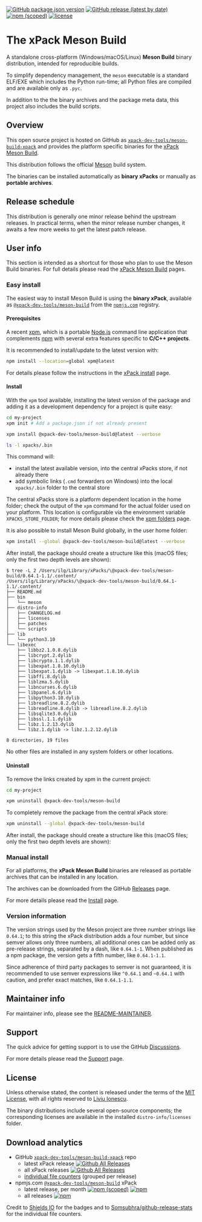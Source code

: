 [![GitHub package.json version](https://img.shields.io/github/package-json/v/xpack-dev-tools/meson-build-xpack)](https://github.com/xpack-dev-tools/meson-build-xpack/blob/xpack/package.json)
[![GitHub release (latest by date)](https://img.shields.io/github/v/release/xpack-dev-tools/meson-build-xpack)](https://github.com/xpack-dev-tools/meson-build-xpack/releases/)
[![npm (scoped)](https://img.shields.io/npm/v/@xpack-dev-tools/meson-build.svg?color=blue)](https://www.npmjs.com/package/@xpack-dev-tools/meson-build/)
[![license](https://img.shields.io/github/license/xpack-dev-tools/meson-build-xpack)](https://github.com/xpack-dev-tools/meson-build-xpack/blob/xpack/LICENSE)

# The xPack Meson Build

A standalone cross-platform (Windows/macOS/Linux) **Meson Build**
binary distribution, intended for reproducible builds.

To simplify dependency management, the `meson` executable is a
standard ELF/EXE which includes the Python run-time; all Python
files are compiled and are available only as `.pyc`.

In addition to the the binary archives and the package meta data,
this project also includes the build scripts.

## Overview

This open source project is hosted on GitHub as
[`xpack-dev-tools/meson-build-xpack`](https://github.com/xpack-dev-tools/meson-build-xpack)
and provides the platform specific binaries for the
[xPack Meson Build](https://xpack.github.io/meson-build/).

This distribution follows the official [Meson](https://mesonbuild.com) build system.

The binaries can be installed automatically as **binary xPacks** or manually as
**portable archives**.

## Release schedule

This distribution is generally one minor release behind the upstream releases.
In practical terms, when the minor release number changes, it awaits a few
more weeks to get the latest patch release.

## User info

This section is intended as a shortcut for those who plan
to use the Meson Build binaries. For full details please read the
[xPack Meson Build](https://xpack.github.io/meson-build/) pages.

### Easy install

The easiest way to install Meson Build is using the **binary xPack**, available as
[`@xpack-dev-tools/meson-build`](https://www.npmjs.com/package/@xpack-dev-tools/meson-build)
from the [`npmjs.com`](https://www.npmjs.com) registry.

#### Prerequisites

A recent [xpm](https://xpack.github.io/xpm/),
which is a portable [Node.js](https://nodejs.org/) command line application
that complements [npm](https://docs.npmjs.com)
with several extra features specific to
**C/C++ projects**.

It is recommended to install/update to the latest version with:

```sh
npm install --location=global xpm@latest
```

For details please follow the instructions in the
[xPack install](https://xpack.github.io/install/) page.

#### Install

With the `xpm` tool available, installing
the latest version of the package and adding it as
a development dependency for a project is quite easy:

```sh
cd my-project
xpm init # Add a package.json if not already present

xpm install @xpack-dev-tools/meson-build@latest --verbose

ls -l xpacks/.bin
```

This command will:

- install the latest available version,
into the central xPacks store, if not already there
- add symbolic links (`.cmd` forwarders on Windows) into
the local `xpacks/.bin` folder to the central store

The central xPacks store is a platform dependent
location in the home folder;
check the output of the `xpm` command for the actual
folder used on your platform.
This location is configurable via the environment variable
`XPACKS_STORE_FOLDER`; for more details please check the
[xpm folders](https://xpack.github.io/xpm/folders/) page.

It is also possible to install Meson Build globally, in the user home folder:

```sh
xpm install --global @xpack-dev-tools/meson-build@latest --verbose
```

After install, the package should create a structure like this (macOS files;
only the first two depth levels are shown):

```console
$ tree -L 2 /Users/ilg/Library/xPacks/\@xpack-dev-tools/meson-build/0.64.1-1.1/.content/
/Users/ilg/Library/xPacks/\@xpack-dev-tools/meson-build/0.64.1-1.1/.content/
├── README.md
├── bin
│   └── meson
├── distro-info
│   ├── CHANGELOG.md
│   ├── licenses
│   ├── patches
│   └── scripts
├── lib
│   └── python3.10
└── libexec
    ├── libbz2.1.0.8.dylib
    ├── libcrypt.2.dylib
    ├── libcrypto.1.1.dylib
    ├── libexpat.1.8.10.dylib
    ├── libexpat.1.dylib -> libexpat.1.8.10.dylib
    ├── libffi.8.dylib
    ├── liblzma.5.dylib
    ├── libncurses.6.dylib
    ├── libpanel.6.dylib
    ├── libpython3.10.dylib
    ├── libreadline.8.2.dylib
    ├── libreadline.8.dylib -> libreadline.8.2.dylib
    ├── libsqlite3.0.dylib
    ├── libssl.1.1.dylib
    ├── libz.1.2.13.dylib
    └── libz.1.dylib -> libz.1.2.12.dylib

8 directories, 19 files
```

No other files are installed in any system folders or other locations.

#### Uninstall

To remove the links created by xpm in the current project:

```sh
cd my-project

xpm uninstall @xpack-dev-tools/meson-build
```

To completely remove the package from the central xPack store:

```sh
xpm uninstall --global @xpack-dev-tools/meson-build
```

After install, the package should create a structure like this (macOS files;
only the first two depth levels are shown):

### Manual install

For all platforms, the **xPack Meson Build**
binaries are released as portable
archives that can be installed in any location.

The archives can be downloaded from the
GitHub [Releases](https://github.com/xpack-dev-tools/meson-build-xpack/releases/)
page.

For more details please read the
[Install](https://xpack.github.io/meson-build/install/) page.

### Version information

The version strings used by the Meson project are three number strings
like `0.64.1`; to this string the xPack distribution adds a four number,
but since semver allows only three numbers, all additional ones can
be added only as pre-release strings, separated by a dash,
like `0.64.1-1`. When published as a npm package, the version gets
a fifth number, like `0.64.1-1.1`.

Since adherence of third party packages to semver is not guaranteed,
it is recommended to use semver expressions like `^0.64.1` and `~0.64.1`
with caution, and prefer exact matches, like `0.64.1-1.1`.

## Maintainer info

For maintainer info, please see the
[README-MAINTAINER](https://github.com/xpack-dev-tools/meson-build-xpack/blob/xpack/README-MAINTAINER.md).

## Support

The quick advice for getting support is to use the GitHub
[Discussions](https://github.com/xpack-dev-tools/meson-build-xpack/discussions/).

For more details please read the
[Support](https://xpack.github.io/meson-build/support/) page.

## License

Unless otherwise stated, the content is released under the terms of the
[MIT License](https://opensource.org/licenses/mit/),
with all rights reserved to
[Liviu Ionescu](https://github.com/ilg-ul).

The binary distributions include several open-source components; the
corresponding licenses are available in the installed
`distro-info/licenses` folder.

## Download analytics

- GitHub [`xpack-dev-tools/meson-build-xpack`](https://github.com/xpack-dev-tools/meson-build-xpack/) repo
  - latest xPack release
[![Github All Releases](https://img.shields.io/github/downloads/xpack-dev-tools/meson-build-xpack/latest/total.svg)](https://github.com/xpack-dev-tools/meson-build-xpack/releases/)
  - all xPack releases [![Github All Releases](https://img.shields.io/github/downloads/xpack-dev-tools/meson-build-xpack/total.svg)](https://github.com/xpack-dev-tools/meson-build-xpack/releases/)
  - [individual file counters](https://somsubhra.github.io/github-release-stats/?username=xpack-dev-tools&repository=meson-build-xpack) (grouped per release)
- npmjs.com [`@xpack-dev-tools/meson-build`](https://www.npmjs.com/package/@xpack-dev-tools/meson-build/) xPack
  - latest release, per month
[![npm (scoped)](https://img.shields.io/npm/v/@xpack-dev-tools/meson-build.svg)](https://www.npmjs.com/package/@xpack-dev-tools/meson-build/)
[![npm](https://img.shields.io/npm/dm/@xpack-dev-tools/meson-build.svg)](https://www.npmjs.com/package/@xpack-dev-tools/meson-build/)
  - all releases [![npm](https://img.shields.io/npm/dt/@xpack-dev-tools/meson-build.svg)](https://www.npmjs.com/package/@xpack-dev-tools/meson-build/)

Credit to [Shields IO](https://shields.io) for the badges and to
[Somsubhra/github-release-stats](https://github.com/Somsubhra/github-release-stats)
for the individual file counters.
